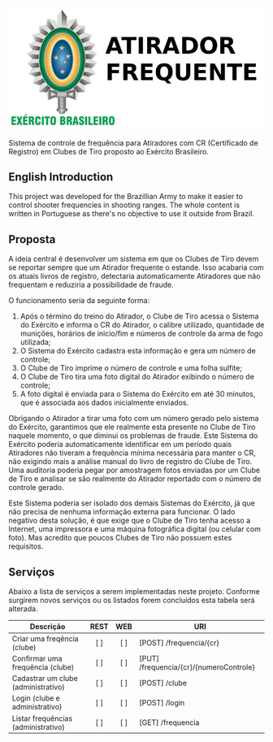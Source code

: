 ![Atirador Frequente](https://raw.githubusercontent.com/rafaeljusto/atiradorfrequente/master/logo.png)

Sistema de controle de frequência para Atiradores com CR (Certificado de
Registro) em Clubes de Tiro proposto ao Exército Brasileiro.

## English Introduction

This project was developed for the Brazillian Army to make it easier to control
shooter frequencies in shooting ranges. The whole content is written in
Portuguese as there's no objective to use it outside from Brazil.

## Proposta

A ideia central é desenvolver um sistema em que os Clubes de Tiro devem se
reportar sempre que um Atirador frequente o estande. Isso acabaria com os atuais
livros de registro, detectaria automaticamente Atiradores que não frequentam e
reduziria a possibilidade de fraude.

O funcionamento seria da seguinte forma:

1. Após o término do treino do Atirador, o Clube de Tiro acessa o Sistema do
Exército e informa o CR do Atirador, o calibre utilizado, quantidade de
munições, horários de inicio/fim e números de controle da arma de fogo
utilizada;
2. O Sistema do Exército cadastra esta informação e gera um número de controle;
3. O Clube de Tiro imprime o número de controle e uma folha sulfite;
4. O Clube de Tiro tira uma foto digital do Atirador exibindo o número de
controle;
5. A foto digital é enviada para o Sistema do Exército em até 30 minutos, que é
associada aos dados inicialmente enviados.

Obrigando o Atirador a tirar uma foto com um número gerado pelo sistema do
Exército, garantimos que ele realmente esta presente no Clube de Tiro naquele
momento, o que diminui os problemas de fraude. Este Sistema do Exército poderia
automaticamente identificar em um período quais Atiradores não tiveram a
frequência mínima necessária para manter o CR, não exigindo mais a análise
manual do livro de registro do Clube de Tiro. Uma auditoria poderia pegar por
amostragem fotos enviadas por um Clube de Tiro e analisar se são realmente do
Atirador reportado com o número de controle gerado.

Este Sistema poderia ser isolado dos demais Sistemas do Exército, já que não
precisa de nenhuma informação externa para funcionar. O lado negativo desta
solução, é que exige que o Clube de Tiro tenha acesso a Internet, uma impressora
e uma máquina fotográfica digital (ou celular com foto). Mas acredito que poucos
Clubes de Tiro não possuem estes requisitos.

## Serviços

Abaixo a lista de serviços a serem implementadas neste projeto. Conforme
surgirem novos serviços ou os listados forem concluídos esta tabela será
alterada.

| Descrição                           | REST  | WEB   | URI                                      |
| ----------------------------------- | :---: | :---: | ---------------------------------------- |
| Criar uma freqência (clube)         | [   ] | [   ] | [POST] /frequencia/{cr}                  |
| Confirmar uma frequência (clube)    | [   ] | [   ] | [PUT]  /frequencia/{cr}/{numeroControle} |
| Cadastrar um clube (administrativo) | [   ] | [   ] | [POST] /clube                            |
| Login (clube e administrativo)      | [   ] | [   ] | [POST] /login                            |
| Listar frequências (administrativo) | [   ] | [   ] | [GET]  /frequencia                       |